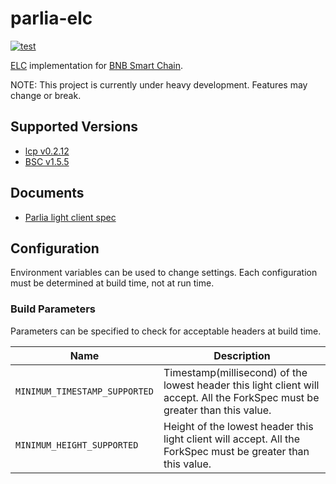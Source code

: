 # parlia-elc

[![test](https://github.com/datachainlab/parlia-elc/actions/workflows/ci.yaml/badge.svg)](https://github.com/datachainlab/parlia-elc/actions/workflows/ci.yaml)

[ELC](https://docs.lcp.network/protocol/elc) implementation for [BNB Smart Chain](https://github.com/bnb-chain/bsc).

NOTE: This project is currently under heavy development. Features may change or break.

## Supported Versions
- [lcp v0.2.12](https://github.com/datachainlab/lcp/releases/tag/v0.2.12)
- [BSC v1.5.5](https://github.com/bnb-chain/bsc/releases/tag/v1.5.5)

## Documents

- [Parlia light client spec](./SPEC.md)

## Configuration

Environment variables can be used to change settings.
Each configuration must be determined at build time, not at run time.

### Build Parameters

Parameters can be specified to check for acceptable headers at build time.

| Name | Description                                                                                                                  | 
| --- |------------------------------------------------------------------------------------------------------------------------------| 
| `MINIMUM_TIMESTAMP_SUPPORTED` | Timestamp(millisecond) of the lowest header this light client will accept. All the ForkSpec must be greater than this value. | 
| `MINIMUM_HEIGHT_SUPPORTED` | Height of the lowest header this light client will accept. All the ForkSpec must be greater than this value.                 | 